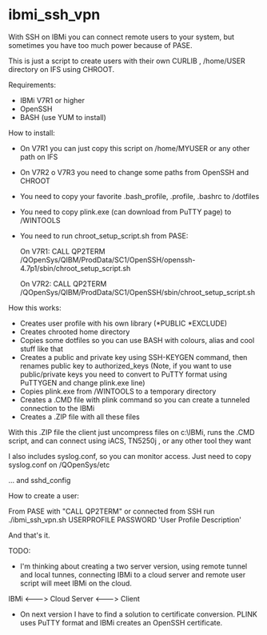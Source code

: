 # ibmi_ssh_vpn

With SSH on IBMi you can connect remote users to your system, but sometimes you have too much power because of PASE.

This is just a script to create users with their own CURLIB , /home/USER directory on IFS using CHROOT.

Requirements:

* IBMi V7R1 or higher
* OpenSSH
* BASH (use YUM to install)

How to install:

* On V7R1 you can just copy this script on /home/MYUSER or any other path on IFS
* On V7R2 o V7R3 you need to change some paths from OpenSSH and CHROOT
* You need to copy your favorite .bash_profile, .profile, .bashrc to /dotfiles
* You need to copy plink.exe (can download from PuTTY page) to /WINTOOLS
* You need to run chroot_setup_script.sh from PASE:

  On V7R1:
  CALL QP2TERM
  /QOpenSys/QIBM/ProdData/SC1/OpenSSH/openssh-4.7p1/sbin/chroot_setup_script.sh
  
  On V7R2:
  CALL QP2TERM
  /QOpenSys/QIBM/ProdData/SC1/OpenSSH/sbin/chroot_setup_script.sh
 
How this works:

* Creates user profile with his own library (*PUBLIC *EXCLUDE)
* Creates chrooted home directory
* Copies some dotfiles so you can use BASH with colours, alias and cool stuff like that
* Creates a public and private key using SSH-KEYGEN command, then renames public key to authorized_keys
(Note, if you want to use public/private keys you need to convert to PuTTY format using PuTTYGEN and change plink.exe line)
* Copies plink.exe from /WINTOOLS to a temporary directory
* Creates a .CMD file with plink command so you can create a tunneled connection to the IBMi
* Creates a .ZIP file with all these files

With this .ZIP file the client just uncompress files on c:\IBMi, runs the .CMD script, and can connect using iACS, TN5250j , or any other tool they want

I also includes syslog.conf, so you can monitor access.
Just need to copy syslog.conf on /QOpenSys/etc

... and sshd_config

How to create a user:

From PASE with "CALL QP2TERM" or connected from SSH run ./ibmi_ssh_vpn.sh USERPROFILE PASSWORD 'User Profile Description'

And that's it.

TODO:

* I'm thinking about creating a two server version, using remote tunnel and local tunnes, connecting IBMi to a cloud server and remote user script will meet IBMi on the cloud. 

IBMi <---> Cloud Server <---> Client

* On next version I have to find a solution to certificate conversion. PLINK uses PuTTY format and IBMi creates an OpenSSH certificate.
 
